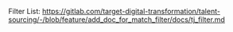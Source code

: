 Filter List:
https://gitlab.com/target-digital-transformation/talent-sourcing/-/blob/feature/add_doc_for_match_filter/docs/tj_filter.md